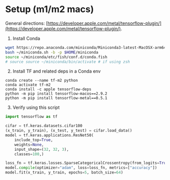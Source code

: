 # Setup (m1/m2 macs)

General directions: [https://developer.apple.com/metal/tensorflow-plugin/](https://developer.apple.com/metal/tensorflow-plugin/).

1. Install Conda

```sh
wget https://repo.anaconda.com/miniconda/Miniconda3-latest-MacOSX-arm64.sh
bash ~/miniconda.sh -b -p $HOME/miniconda
source ~/miniconda/etc/fish/conf.d/conda.fish
# source source ~/miniconda/bin/activate # if using zsh
```

2. Install TF and related deps in a Conda env

```shell
conda create --name tf-m2 python
conda activate tf-m2
conda install -c apple tensorflow-deps
python -m pip install tensorflow-macos==2.9.2
python -m pip install tensorflow-metal==0.5.1
```

3. Verify using this script

```python
import tensorflow as tf

cifar = tf.keras.datasets.cifar100
(x_train, y_train), (x_test, y_test) = cifar.load_data()
model = tf.keras.applications.ResNet50(
    include_top=True,
    weights=None,
    input_shape=(32, 32, 3),
    classes=100,)

loss_fn = tf.keras.losses.SparseCategoricalCrossentropy(from_logits=True)
model.compile(optimizer="adam", loss=loss_fn, metrics=["accuracy"])
model.fit(x_train, y_train, epochs=5, batch_size=64)
```
